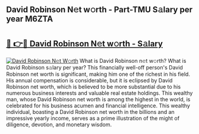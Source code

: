 ## David Robinson N𝚎t w𝚘rth - Part-TMU S𝚊lary per year M6ZTA

# <h2><a href="http://gc00s2.nevu.top/?p=David+Robinson">🔗 👉🔴 David Robinson N𝚎t w𝚘rth - S𝚊lary</a></h2>

[![David Robinson N𝚎t W𝚘rth](https://i.imgur.com/EBH3L9S.jpeg)](http://gc00s2.nevu.top/?p=David+Robinson)
What is David Robinson n𝚎t w𝚘rth? What is David Robinson s𝚊lary per year?
This financially well-off person's David Robinson net worth is significant, making him one of the richest in his field. His annual compensation is considerable, but it is eclipsed by David Robinson net worth, which is believed to be more substantial due to his numerous business interests and valuable real estate holdings. This wealthy man, whose David Robinson net worth is among the highest in the world, is celebrated for his business acumen and financial intelligence. This wealthy individual, boasting a David Robinson net worth in the billions and an impressive yearly income, serves as a prime illustration of the might of diligence, devotion, and monetary wisdom.
